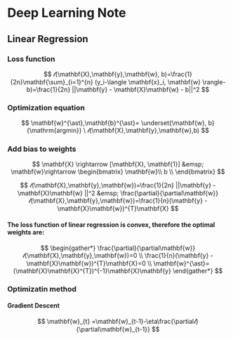 # Deep Learning Note
## Linear Regression
### Loss function
$$
𝓁(\mathbf{X},\mathbf{y},\mathbf{w}, b)=\frac{1}{2n}\mathbf{\sum}_{i=1}^{n} (y_i-\langle \mathbf{x}_i, \mathbf{w} \rangle-b)=\frac{1}{2n} ||\mathbf{y} - \mathbf{X}\mathbf{w} - b||^2
$$

### Optimization equation

$$
\mathbf{w}^{\ast},\mathbf{b}^{\ast}= \underset{\mathbf{w}, b}{\mathrm{argmin}} \ 𝓁(\mathbf{X},\mathbf{y},\mathbf{w},b)
$$

### Add bias to weights
$$
\mathbf{X} \rightarrow [\mathbf{X}, \mathbf{1}] &emsp; \mathbf{w}\rightarrow \begin{bmatrix}
\mathbf{w}\\
b \\
\end{bmatrix}
$$

$$
𝓁(\mathbf{X},\mathbf{y},\mathbf{w})=\frac{1}{2n} ||\mathbf{y} - \mathbf{X}\mathbf{w} ||^2 &emsp;
 \frac{\partial}{\partial\mathbf{w}}𝓁(\mathbf{X},\mathbf{y},\mathbf{w})=\frac{1}{n}(\mathbf{y} - \mathbf{X}\mathbf{w})^{T}\mathbf{X}
$$

#### The loss function of linear regression is convex, therefore the optimal weights are:
$$
\begin{gather*}
\frac{\partial}{\partial\mathbf{w}}𝓁(\mathbf{X},\mathbf{y},\mathbf{w})=0 \\ 
\frac{1}{n}(\mathbf{y} - \mathbf{X}\mathbf{w})^{T}\mathbf{X}=0 \\ 
\mathbf{w}^{\ast}=(\mathbf{X}\mathbf{X}^{T})^{-1}\mathbf{X}\mathbf{y}
\end{gather*}
$$

### Optimizatin method

#### Gradient Descent

$$
\mathbf{w}_{t} =\mathbf{w}_{t-1}-\eta\frac{\partial𝓁}{\partial\mathbf{w}_{t-1}}
$$
